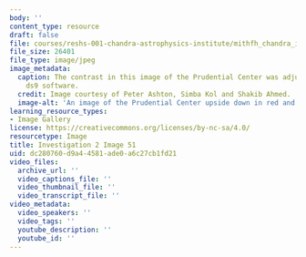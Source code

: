 ```yaml
---
body: ''
content_type: resource
draft: false
file: courses/reshs-001-chandra-astrophysics-institute/mithfh_chandra_inv2_prud3.jpg
file_size: 26401
file_type: image/jpeg
image_metadata:
  caption: The contrast in this image of the Prudential Center was adjusted using
    ds9 software.
  credit: Image courtesy of Peter Ashton, Simba Kol and Shakib Ahmed.
  image-alt: 'An image of the Prudential Center upside down in red and green. '
learning_resource_types:
- Image Gallery
license: https://creativecommons.org/licenses/by-nc-sa/4.0/
resourcetype: Image
title: Investigation 2 Image 51
uid: dc280760-d9a4-4581-ade0-a6c27cb1fd21
video_files:
  archive_url: ''
  video_captions_file: ''
  video_thumbnail_file: ''
  video_transcript_file: ''
video_metadata:
  video_speakers: ''
  video_tags: ''
  youtube_description: ''
  youtube_id: ''
---
```

